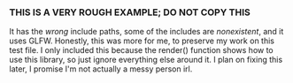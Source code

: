 ### THIS IS A VERY ROUGH EXAMPLE; DO NOT COPY THIS

It has the *wrong* include paths, some of the includes are *nonexistent*, and it uses GLFW.
Honestly, this was more for me, to preserve my work on this test file.
I only included this because the render() function shows how to use this library, so just ignore everything else around it.
I plan on fixing this later, I promise I'm not actually a messy person irl.

